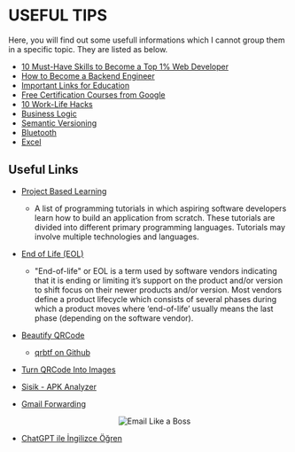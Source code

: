 # USEFUL TIPS

Here, you will find out some usefull informations which I cannot group them in a specific topic. They are listed as below.

- [10 Must-Have Skills to Become a Top 1% Web Developer](./10.must-have.skills.md)
- [How to Become a Backend Engineer](./how.to.become.backend.eng.md)
- [Important Links for Education](./onemli.linkler.md)
- [Free Certification Courses from Google](./courses.from.google.md)
- [10 Work-Life Hacks](./10.worklife.hacks.md)
- [Business Logic](./business.logic.md)
- [Semantic Versioning](./semantic.versioning.md)
- [Bluetooth](./bluetooth.md)
- [Excel](./excel.md)

## Useful Links

- [Project Based Learning](https://github.com/practical-tutorials/project-based-learning?tab=readme-ov-file#python)
  - A list of programming tutorials in which aspiring software developers learn how to build an application from scratch. These tutorials are divided into different primary programming languages. Tutorials may involve multiple technologies and languages.

- [End of Life (EOL)](https://endoflife.software/)
  - "End-of-life" or EOL is a term used by software vendors indicating that it is ending or limiting it’s support on the product and/or version to shift focus on their newer products and/or version. Most vendors define a product lifecycle which consists of several phases during which a product moves where ‘end-of-life’ usually means the last phase (depending on the software vendor).

- [Beautify QRCode](https://qrbtf.com/)
  - [qrbtf on Github](https://github.com/ciaochaos/qrbtf)
- [Turn QRCode Into Images](https://www.tryleap.ai/)

- [Sisik - APK Analyzer](https://sisik.eu/apk-tool)

- [Gmail Forwarding](https://www.youtube.com/watch?v=Vg3DiBrY0-Y)
  <div style="text-align: center;">
    <img src="https://pbs.twimg.com/media/F6DuoZeW4AEKgTT?format=jpg&name=small" title="Email Like a Boss"><br>
  </div>
- [ChatGPT ile İngilizce Öğren](https://twitter.com/PromptMuhendisi/status/1674837100355518468?t=g5OQGKeX6YtNp7ciTzOTqQ&s=35)

